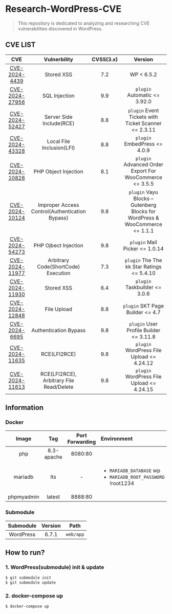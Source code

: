 # Research-WordPress-CVE

> This repository is dedicated to analyzing and researching CVE vulnerabilities discovered in WordPress.

## CVE LIST
|CVE|Vulnerbility|CVSS(3.x)|Version|
|:-:|:----------:|:-------:|:---------------:|
|[CVE-2024-4439](https://github.com/DoTTak/Research-WordPress-CVE/tree/CVE-2024-4439)|Stored XSS|7.2|WP < 6.5.2|
|[CVE-2024-27956](https://github.com/DoTTak/Research-WordPress-CVE/tree/CVE-2024-27956)|SQL Injection|9.9|`plugin` Automatic <= 3.92.0|
|[CVE-2024-52427](https://github.com/DoTTak/Research-WordPress-CVE/tree/CVE-2024-52427)|Server Side Include(RCE)|8.8|`plugin` Event Tickets with Ticket Scanner <= 2.3.11|
|[CVE-2024-43328](https://github.com/DoTTak/Research-WordPress-CVE/tree/CVE-2024-43328)|Local File Inclusion(LFI)|8.8|`plugin` EmbedPress <= 4.0.9|
|[CVE-2024-10828](https://github.com/DoTTak/Research-WordPress-CVE/tree/CVE-2024-10828)|PHP Object Injection|8.1|`plugin` Advanced Order Export For WooCommerce <= 3.5.5|
|[CVE-2024-10124](https://github.com/DoTTak/Research-WordPress-CVE/tree/CVE-2024-10124)|Improper Access Control(Authentication Bypass)|9.8|`plugin` Vayu Blocks – Gutenberg Blocks for WordPress & WooCommerce <= 1.1.1|
|[CVE-2024-54273](https://github.com/DoTTak/Research-WordPress-CVE/tree/CVE-2024-54273)|PHP Ojbect Injection|9.8|`plugin` Mail Picker <= 1.0.14|
|[CVE-2024-11977](https://github.com/DoTTak/Research-WordPress-CVE/tree/CVE-2024-11977)|Arbitrary Code(ShortCode) Execution|7.3|`plugin` The The kk Star Ratings <= 5.4.10|
|[CVE-2024-11930](https://github.com/DoTTak/Research-WordPress-CVE/tree/CVE-2024-11930)|Stored XSS|6.4|`plugin` Taskbuilder <= 3.0.6|
|[CVE-2024-12848](https://github.com/DoTTak/Research-WordPress-CVE/tree/CVE-2024-12848)|File Upload|8.8|`plugin` SKT Page Builder <= 4.7|
|[CVE-2024-6695](https://github.com/DoTTak/Research-WordPress-CVE/tree/CVE-2024-6695)|Authentication Bypass|9.8|`plugin` User Profile Builder <= 3.11.8|
|[CVE-2024-11635](https://github.com/DoTTak/Research-WordPress-CVE/tree/CVE-2024-11635)|RCE(LFI2RCE)|9.8|`plugin` WordPress File Upload <= 4.24.12|
|[CVE-2024-11613](https://github.com/DoTTak/Research-WordPress-CVE/tree/CVE-2024-11613)|RCE(LFI2RCE), Arbitrary File Read/Delete|9.8|`plugin` WordPress File Upload <= 4.24.15|

## Information

### Docker
|Image|Tag|Port Forwarding|Environment|
|:---:|:-:|:--:|:----|
|php|8.3-apache|8080:80| |
|mariadb|lts| - | <ul><li>`MARIADB_DATABASE` wp</li><li>`MARIADB_ROOT_PASSWORD` !root1234</li></ul> |
|phpmyadmin|latest|8888:80| |


### Submodule
|Submodule|Version|Path|
|:-------:|:-----:|:--:|
|WordPress|6.7.1|`web/app`|


## How to run?

### 1. WordPress(submodule) init & update
```bash
$ git submodule init
$ git submodule update
```

### 2. docker-compose up
```bash
$ docker-compose up
```
